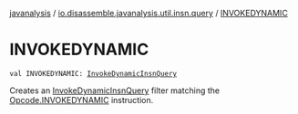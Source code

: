 [javanalysis](../index.md) / [io.disassemble.javanalysis.util.insn.query](index.md) / [INVOKEDYNAMIC](./-i-n-v-o-k-e-d-y-n-a-m-i-c.md)

# INVOKEDYNAMIC

`val INVOKEDYNAMIC: `[`InvokeDynamicInsnQuery`](-invoke-dynamic-insn-query/index.md)

Creates an [InvokeDynamicInsnQuery](-invoke-dynamic-insn-query/index.md) filter matching the [Opcode.INVOKEDYNAMIC](#) instruction.

